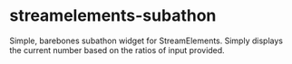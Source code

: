 # streamelements-subathon
Simple, barebones subathon widget for StreamElements. Simply displays the current number based on the ratios of input provided.

